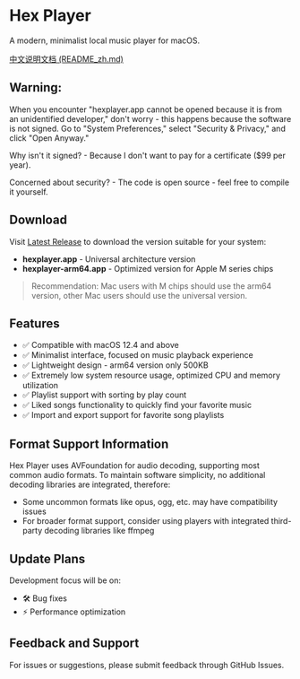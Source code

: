 # Hex Player

A modern, minimalist local music player for macOS.

[中文说明文档 (README_zh.md)](README_zh.md)

## Warning:
When you encounter "hexplayer.app cannot be opened because it is from an unidentified developer," don't worry - this happens because the software is not signed. Go to "System Preferences," select "Security & Privacy," and click "Open Anyway."

Why isn't it signed? - Because I don't want to pay for a certificate ($99 per year).

Concerned about security? - The code is open source - feel free to compile it yourself.

## Download

Visit [Latest Release](https://github.com/ahxj/hexplayer/releases/latest) to download the version suitable for your system:

- **hexplayer.app** - Universal architecture version
- **hexplayer-arm64.app** - Optimized version for Apple M series chips

> Recommendation: Mac users with M chips should use the arm64 version, other Mac users should use the universal version.

## Features

- ✅ Compatible with macOS 12.4 and above
- ✅ Minimalist interface, focused on music playback experience
- ✅ Lightweight design - arm64 version only 500KB
- ✅ Extremely low system resource usage, optimized CPU and memory utilization
- ✅ Playlist support with sorting by play count
- ✅ Liked songs functionality to quickly find your favorite music
- ✅ Import and export support for favorite song playlists

## Format Support Information

Hex Player uses AVFoundation for audio decoding, supporting most common audio formats. To maintain software simplicity, no additional decoding libraries are integrated, therefore:

- Some uncommon formats like opus, ogg, etc. may have compatibility issues
- For broader format support, consider using players with integrated third-party decoding libraries like ffmpeg

## Update Plans

Development focus will be on:
- 🛠️ Bug fixes
- ⚡ Performance optimization

## Feedback and Support

For issues or suggestions, please submit feedback through GitHub Issues.